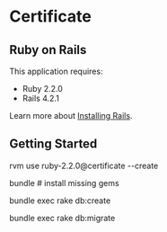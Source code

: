 Certificate
================

Ruby on Rails
-------------

This application requires:

- Ruby 2.2.0
- Rails 4.2.1

Learn more about [Installing Rails](http://railsapps.github.io/installing-rails.html).

Getting Started
---------------

rvm use ruby-2.2.0@certificate --create

bundle # install missing gems

bundle exec rake db:create

bundle exec rake db:migrate

